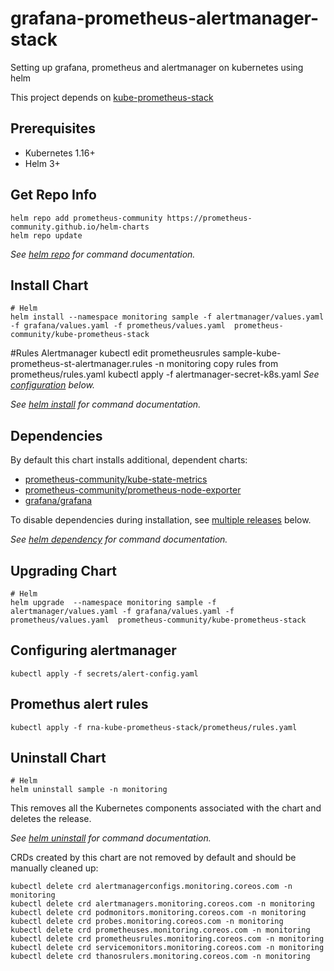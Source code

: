 # grafana-prometheus-alertmanager-stack
Setting up grafana, prometheus and alertmanager on kubernetes using helm

This project depends on 
[kube-prometheus-stack](https://github.com/prometheus-community/helm-charts/tree/main/charts/kube-prometheus-stack)

## Prerequisites

- Kubernetes 1.16+
- Helm 3+

## Get Repo Info

```console
helm repo add prometheus-community https://prometheus-community.github.io/helm-charts
helm repo update
```
_See [helm repo](https://helm.sh/docs/helm/helm_repo/) for command documentation._

## Install Chart

```console
# Helm
helm install --namespace monitoring sample -f alertmanager/values.yaml -f grafana/values.yaml -f prometheus/values.yaml  prometheus-community/kube-prometheus-stack 
```
#Rules Alertmanager
kubectl edit prometheusrules sample-kube-prometheus-st-alertmanager.rules -n monitoring
copy rules from prometheus/rules.yaml
kubectl apply -f alertmanager-secret-k8s.yaml
_See [configuration](#configuration) below._

_See [helm install](https://helm.sh/docs/helm/helm_install/) for command documentation._

## Dependencies

By default this chart installs additional, dependent charts:

- [prometheus-community/kube-state-metrics](https://github.com/prometheus-community/helm-charts/tree/main/charts/kube-state-metrics)
- [prometheus-community/prometheus-node-exporter](https://github.com/prometheus-community/helm-charts/tree/main/charts/prometheus-node-exporter)
- [grafana/grafana](https://github.com/grafana/helm-charts/tree/main/charts/grafana)

To disable dependencies during installation, see [multiple releases](#multiple-releases) below.

_See [helm dependency](https://helm.sh/docs/helm/helm_dependency/) for command documentation._

## Upgrading Chart

```console
# Helm
helm upgrade  --namespace monitoring sample -f alertmanager/values.yaml -f grafana/values.yaml -f prometheus/values.yaml  prometheus-community/kube-prometheus-stack
```

## Configuring alertmanager
```console
kubectl apply -f secrets/alert-config.yaml
```
## Promethus alert rules
```
kubectl apply -f rna-kube-prometheus-stack/prometheus/rules.yaml
```

## Uninstall Chart

```console
# Helm
helm uninstall sample -n monitoring
```

This removes all the Kubernetes components associated with the chart and deletes the release.

_See [helm uninstall](https://helm.sh/docs/helm/helm_uninstall/) for command documentation._

CRDs created by this chart are not removed by default and should be manually cleaned up:

```console
kubectl delete crd alertmanagerconfigs.monitoring.coreos.com -n monitoring
kubectl delete crd alertmanagers.monitoring.coreos.com -n monitoring
kubectl delete crd podmonitors.monitoring.coreos.com -n monitoring
kubectl delete crd probes.monitoring.coreos.com -n monitoring
kubectl delete crd prometheuses.monitoring.coreos.com -n monitoring
kubectl delete crd prometheusrules.monitoring.coreos.com -n monitoring
kubectl delete crd servicemonitors.monitoring.coreos.com -n monitoring
kubectl delete crd thanosrulers.monitoring.coreos.com -n monitoring
```
